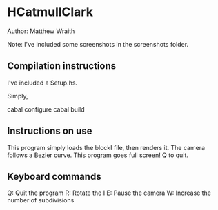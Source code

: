 HCatmullClark
=============


Author: Matthew Wraith

Note: I've included some screenshots in the screenshots folder.


Compilation instructions
------------------------

I've included a Setup.hs.

Simply,

cabal configure
cabal build


Instructions on use
-------------------

This program simply loads the blockI file, then renders it.
The camera follows a Bezier curve.
This program goes full screen! Q to quit.


Keyboard commands
-----------------
Q:      Quit the program
R:      Rotate the I
E:      Pause the camera
W:      Increase the number of subdivisions

